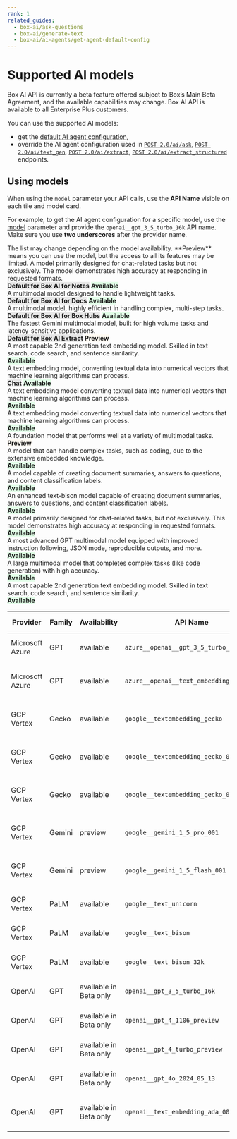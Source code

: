 ```yaml
---
rank: 1
related_guides:
  - box-ai/ask-questions
  - box-ai/generate-text
  - box-ai/ai-agents/get-agent-default-config
---
```


# Supported AI models

<Message type="notice">
Box AI API is currently a beta feature offered subject to Box’s Main Beta Agreement, and the available capabilities may change. Box AI API is available to all Enterprise Plus customers.
</Message>

You can use the supported AI models:

- get the [default AI agent configuration][agent],
- override the AI agent configuration used in [`POST 2.0/ai/ask`][ask], [`POST 2.0/ai/text_gen`][text-gen], [`POST 2.0/ai/extract`][extract], [`POST 2.0/ai/extract_structured`][extract-structured] endpoints.

## Using models

When using the `model` parameter your API calls, use the **API Name** visible on each tile and model card.

For example, to get the AI agent configuration for a specific model, use the [model][ai-model] parameter and provide the `openai__gpt_3_5_turbo_16k` API name. Make sure you use **two underscores** after the provider name.

<Message type='notice'>
The list may change depending on the model availability.
**Preview** means you can use the model, but the access to all its features
may be limited.
</Message>

<TileGrid rows="2">
    <Tile type="gpt" title="azure__openai__gpt_3_5_turbo_16k" href="/guides/box-ai/ai-models/azure-gpt-3-5-turbo-model-card">
      A model primarily designed for chat-related tasks but not exclusively.
      The model demonstrates high accuracy at responding in requested formats.
      <div>
        <strong style="background-color: #e8e8e8">Default for Box AI for Notes</strong>
        <strong style="background-color: #e1ffe7">Available</strong>
      </div>
    </Tile>
    <Tile type="gpt" title="azure__openai__gpt_4o_mini" href="/">
      A multimodal model designed to handle lightweight tasks.
      <div>
        <strong style="background-color: #e8e8e8">Default for Box AI for Docs</strong>
        <strong style="background-color: #e1ffe7">Available</strong>
      </div>
    </Tile>
    <Tile type="gpt" title="openai__gpt_4o_2024_05_13" href="/">
      A multimodal model, highly efficient in handling complex, multi-step tasks.
      <div>
        <strong style="background-color: #e8e8e8">Default for Box AI for Box Hubs</strong>
        <strong style="background-color: #e1ffe7">Available</strong>
      </div>
    </Tile>
    <Tile type="gemini" title="google__gemini_1_5_flash_001" href="/">
      The fastest Gemini multimodal model, built for high volume tasks and latency-sensitive applications.
      <div>
        <strong style="background-color: #e8e8e8">Default for Box AI Extract</strong>
        <strong style="background-color: #fffbf3">Preview</strong>
      </div>
    </Tile>
    <Tile type="gpt" title="azure__openai__text_embedding_ada_002" href="/">
      A most capable 2nd generation text embedding model. Skilled in
      text search, code search, and sentence similarity.
      <div>
        <strong style="background-color: #e1ffe7">Available</strong>
      </div>
    </Tile>
    <Tile type="model" title="google__textembedding_gecko" href="google-textembedding-gecko/">
      A text embedding model, converting textual data into numerical vectors that machine learning algorithms can process.
      <div>
        <strong style="background-color: #e8e8e8">Chat</strong>
        <strong style="background-color: #e1ffe7">Available</strong>
      </div>
    </Tile>
    <Tile type="model" title="google__textembedding_gecko_002" href="/">
       A text embedding model converting textual data into numerical vectors that machine learning algorithms can process.
      <div>
        <strong style="background-color: #e1ffe7">Available</strong>
      </div>
    </Tile>
    <Tile type="model" title="google__textembedding_gecko_003" href="/">
      A text embedding model converting textual data into numerical vectors that machine learning algorithms can process.
      <div>
        <strong style="background-color: #e1ffe7">Available</strong>
      </div>
    </Tile>
    <Tile type="gemini" title="google__gemini_1_5_pro_001" href="/">
      A foundation model that performs well at a variety of multimodal tasks.
      <div>
        <strong style="background-color: #fffbf3">Preview</strong>
      </div>
    </Tile>
    <Tile type="palm" title="google__text_unicorn" href="/">
       A model that can handle complex tasks, such as coding, due to the extensive embedded knowledge.
      <div>
        <strong style="background-color: #e1ffe7">Available</strong>
      </div>
    </Tile>
    <Tile type="palm" title="google__text_bison" href="/">
      A model capable of creating document summaries, answers to questions, and content classification labels.
      <div>
        <strong style="background-color: #e1ffe7">Available</strong>
      </div>
    </Tile>
    <Tile type="palm" title="google__text_bison_32k" href="/">
      An enhanced text-bison model capable of creating document summaries, answers to questions, and content classification labels.
      <div>
        <strong style="background-color: #e1ffe7">Available</strong>
      </div>
    </Tile>
    <Tile type="gpt" title="openai__gpt_3_5_turbo_16k" href="/">
      A model primarily designed for chat-related tasks, but not exclusively.
      This model demonstrates high accuracy at responding in requested formats.
      <div>
        <strong style="background-color: #e1ffe7">Available</strong>
      </div>
    </Tile>
    <Tile type="gpt" title="openai__gpt_4_1106_preview" href="/">
      A most advanced GPT multimodal model equipped with improved instruction following, JSON mode, reproducible outputs, and more.
      <div>
        <strong style="background-color: #e1ffe7">Available</strong>
      </div>
    </Tile>
    <Tile type="gpt" title="openai__gpt_4_turbo_preview" href="/">
      A large multimodal model that completes complex tasks (like code generation) with high accuracy.
      <div>
        <strong style="background-color: #e1ffe7">Available</strong>
      </div>
    </Tile>
    <Tile type="gpt" title="openai__text_embedding_ada_002" href="/">
      A most capable 2nd generation text embedding model. Skilled in
      text search, code search, and sentence similarity.
      <div>
        <strong style="background-color: #e1ffe7">Available</strong>
      </div>
    </Tile>
    <!-- <Tile type="model" title="aws__claude_3_haiku" href="/">
      Lorem ipsum
      <div>
        <strong style="background-color: #e1ffe7">Available</strong>
      </div>
    </Tile>
    <Tile type="model" title="aws__titan_text_lite" href="/">
      Lorem ipsum
      <div>
        <strong style="background-color: #e1ffe7">Available</strong>
      </div>
    </Tile> -->
</TileGrid>

| Provider        | Family | Availability           | API Name                                | External documentation                                                  | Capability |
| --------------- | ------ | ---------------------- | --------------------------------------- | ----------------------------------------------------------------------- | ---------- |
| Microsoft Azure | GPT    | available              | `azure__openai__gpt_3_5_turbo_16k`      | [Azure OpenAI GPT-3.5 model documentation][azure-ai-model]              | Chat       |
| Microsoft Azure | GPT    | available              | `azure__openai__text_embedding_ada_002` | [Azure OpenAI embeddings models documentation][azure-ai-embeddings]     | Embeddings |
| GCP Vertex      | Gecko  | available              | `google__textembedding_gecko`           | [Google Vertex AI embeddings models documentation][vertex-ai-model]     | Embeddings |
| GCP Vertex      | Gecko  | available              | `google__textembedding_gecko_002`       | [Google Vertex AI embeddings model documentation][vertex-ai-model]      | Embeddings |
| GCP Vertex      | Gecko  | available              | `google__textembedding_gecko_003`       | [Google Vertex AI embeddings model documentation][vertex-ai-model]      | Embeddings |
| GCP Vertex      | Gemini | preview                | `google__gemini_1_5_pro_001`            | [Google Vertex AI Gemini models documentation][vertex-ai-gemini-models] | Chat       |
| GCP Vertex      | Gemini | preview                | `google__gemini_1_5_flash_001`          | [Google Vertex AI Gemini models documentation][vertex-ai-gemini-models] | Chat       |
| GCP Vertex      | PaLM   | available              | `google__text_unicorn`                  | [Google PaLM 2 for Text model documentation][vertex-text-models]        | Chat       |
| GCP Vertex      | PaLM   | available              | `google__text_bison`                    | [Google PaLM 2 for Text model documentation][vertex-text-models]        | Chat       |
| GCP Vertex      | PaLM   | available              | `google__text_bison_32k`                | [Google PaLM 2 for Text model documentation][vertex-text-models]        | Chat       |
| OpenAI          | GPT    | available in Beta only | `openai__gpt_3_5_turbo_16k`             | [OpenAI GPT-3.5 model documentation][openai-gpt-3-5-model]              | Chat       |
| OpenAI          | GPT    | available in Beta only | `openai__gpt_4_1106_preview`            | [OpenAI GPT-4 models documentation][openai-gpt-4-models]                | Chat       |
| OpenAI          | GPT    | available in Beta only | `openai__gpt_4_turbo_preview`           | [OpenAI GPT-4 models documentation][openai-gpt-4-models]                | Chat       |
| OpenAI          | GPT    | available in Beta only | `openai__gpt_4o_2024_05_13`             | [OpenAI GPT-4 models documentation][openai-gpt-4-models]                | Chat       |
| OpenAI          | GPT    | available in Beta only | `openai__text_embedding_ada_002`        | [Azure OpenAI embeddings models documentation][openai-embeddings]       | Embeddings |

[ask]: e://post_ai_ask
[text-gen]: e://post_ai_text_gen
[extract]: e://post_ai_extract
[extract-structured]: e://post_ai_extract_structured
[agent]: e://get_ai_agent_default
[openai-gpt-3-5-model]: https://platform.openai.com/docs/models/gpt-3-5-turbo
[azure-ai-model]: https://learn.microsoft.com/en-us/azure/ai-services/openai/concepts/models#gpt-35
[vertex-ai-model]: https://cloud.google.com/vertex-ai/generative-ai/docs/learn/models#models
[vertex-ai-gemini-models]: https://cloud.google.com/vertex-ai/generative-ai/docs/learn/models#gemini-models
[vertex-text-models]: https://cloud.google.com/vertex-ai/generative-ai/docs/model-reference/text
[openai-gpt-4-models]: https://platform.openai.com/docs/models/gpt-4-and-gpt-4-turbo
[azure-ai-embeddings]: https://learn.microsoft.com/en-us/azure/ai-services/openai/concepts/models#embeddings
[openai-embeddings]: https://platform.openai.com/docs/models/embeddings
[ai-model]: e://get-ai-agent-default#param-model
